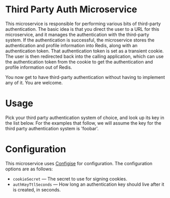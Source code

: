 Third Party Auth Microservice
================================

This microservice is responsible for performing various bits of third-party authentication. The basic idea is that you direct the user to a
URL for this microservice, and it manages the authentication with the third-party system. If the authentication is successful, the microservice
stores the authentication and profile information into Redis, along with an authentication token. That authentication token is set as a transient
cookie. The user is then redirected back into the calling application, which can use the authentication token from the cookie to get the
authentication and profile information out of Redis.

You now get to have third-party authentication without having to implement any of it. You are welcome.

Usage
======

Pick your third party authentication system of choice, and look up its key in the list below. For the examples that follow, we will assume
the key for the third party authentication system is 'foobar'.

Configuration
=================

This microservice uses [Configise](http://github.com/webonise/configise/) for configuration. The configuration options are as follows:

* `cookieSecret` — The secret to use for signing cookies.
* `authKeyTtlSeconds` — How long an authentication key should live after it is created, in seconds.
